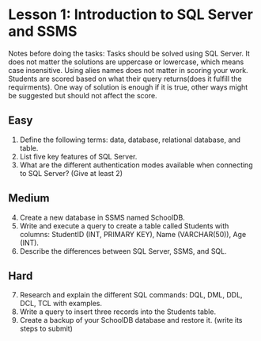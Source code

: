 # Lesson 1: Introduction to SQL Server and SSMS

Notes before doing the tasks: Tasks should be solved using SQL Server. It does not matter the solutions are uppercase or lowercase, which means case insensitive. Using alies names does not matter in scoring your work. Students are scored based on what their query returns(does it fulfill the requirments). One way of solution is enough if it is true, other ways might be suggested but should not affect the score.

## Easy
1. Define the following terms: data, database, relational database, and table.
2. List five key features of SQL Server.
3. What are the different authentication modes available when connecting to SQL Server? (Give at least 2)

## Medium
4. Create a new database in SSMS named SchoolDB.
5. Write and execute a query to create a table called Students with columns: StudentID (INT, PRIMARY KEY), Name (VARCHAR(50)), Age (INT).
6. Describe the differences between SQL Server, SSMS, and SQL.

## Hard
7. Research and explain the different SQL commands: DQL, DML, DDL, DCL, TCL with examples.
8. Write a query to insert three records into the Students table.
9. Create a backup of your SchoolDB database and restore it. (write its steps to submit)
